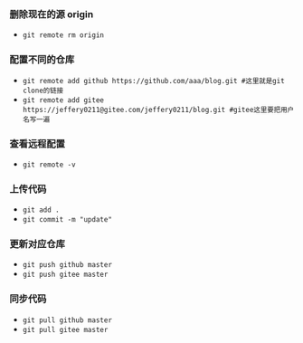 ### 删除现在的源 origin
- `git remote rm origin`

### 配置不同的仓库
- `git remote add github https://github.com/aaa/blog.git #这里就是git clone的链接`
- `git remote add gitee  https://jeffery0211@gitee.com/jeffery0211/blog.git #gitee这里要把用户名写一遍`

### 查看远程配置
- `git remote -v`

### 上传代码
- `git add .`
- `git commit -m "update"`

### 更新对应仓库
- `git push github master`
- `git push gitee master`

### 同步代码
- `git pull github master`
- `git pull gitee master`